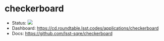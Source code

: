 # checkerboard

- Status: ![](https://cd.roundtable.lsst.codes/api/badge?name=checkerboard)
- Dashboard: https://cd.roundtable.lsst.codes/applications/checkerboard
- Docs: https://github.com/lsst-sqre/checkerboard
